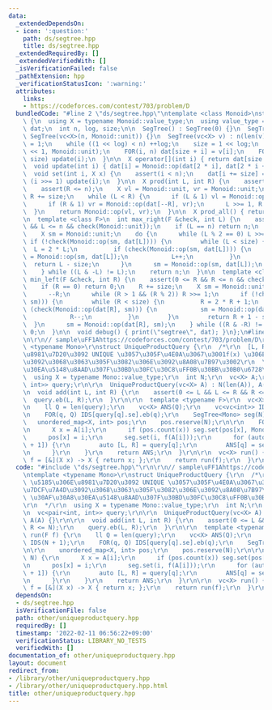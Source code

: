 ```yaml
---
data:
  _extendedDependsOn:
  - icon: ':question:'
    path: ds/segtree.hpp
    title: ds/segtree.hpp
  _extendedRequiredBy: []
  _extendedVerifiedWith: []
  _isVerificationFailed: false
  _pathExtension: hpp
  _verificationStatusIcon: ':warning:'
  attributes:
    links:
    - https://codeforces.com/contest/703/problem/D
  bundledCode: "#line 2 \"ds/segtree.hpp\"\ntemplate <class Monoid>\nstruct SegTree\
    \ {\n  using X = typename Monoid::value_type;\n  using value_type = X;\n  vc<X>\
    \ dat;\n  int n, log, size;\n\n  SegTree() : SegTree(0) {}\n  SegTree(int n) :\
    \ SegTree(vc<X>(n, Monoid::unit)) {}\n  SegTree(vc<X> v) : n(len(v)) {\n    log\
    \ = 1;\n    while ((1 << log) < n) ++log;\n    size = 1 << log;\n    dat.assign(size\
    \ << 1, Monoid::unit);\n    FOR(i, n) dat[size + i] = v[i];\n    FOR3_R(i, 1,\
    \ size) update(i);\n  }\n\n  X operator[](int i) { return dat[size + i]; }\n\n\
    \  void update(int i) { dat[i] = Monoid::op(dat[2 * i], dat[2 * i + 1]); }\n\n\
    \  void set(int i, X x) {\n    assert(i < n);\n    dat[i += size] = x;\n    while\
    \ (i >>= 1) update(i);\n  }\n\n  X prod(int L, int R) {\n    assert(L <= R);\n\
    \    assert(R <= n);\n    X vl = Monoid::unit, vr = Monoid::unit;\n    L += size,\
    \ R += size;\n    while (L < R) {\n      if (L & 1) vl = Monoid::op(vl, dat[L++]);\n\
    \      if (R & 1) vr = Monoid::op(dat[--R], vr);\n      L >>= 1, R >>= 1;\n  \
    \  }\n    return Monoid::op(vl, vr);\n  }\n\n  X prod_all() { return dat[1];}\n\
    \n  template <class F>\n  int max_right(F &check, int L) {\n    assert(0 <= L\
    \ && L <= n && check(Monoid::unit));\n    if (L == n) return n;\n    L += size;\n\
    \    X sm = Monoid::unit;\n    do {\n      while (L % 2 == 0) L >>= 1;\n     \
    \ if (!check(Monoid::op(sm, dat[L]))) {\n        while (L < size) {\n        \
    \  L = 2 * L;\n          if (check(Monoid::op(sm, dat[L]))) {\n            sm\
    \ = Monoid::op(sm, dat[L]);\n            L++;\n          }\n        }\n      \
    \  return L - size;\n      }\n      sm = Monoid::op(sm, dat[L]);\n      L++;\n\
    \    } while ((L & -L) != L);\n    return n;\n  }\n\n  template <class F>\n  int\
    \ min_left(F &check, int R) {\n    assert(0 <= R && R <= n && check(Monoid::unit));\n\
    \    if (R == 0) return 0;\n    R += size;\n    X sm = Monoid::unit;\n    do {\n\
    \      --R;\n      while (R > 1 && (R % 2)) R >>= 1;\n      if (!check(Monoid::op(dat[R],\
    \ sm))) {\n        while (R < size) {\n          R = 2 * R + 1;\n          if\
    \ (check(Monoid::op(dat[R], sm))) {\n            sm = Monoid::op(dat[R], sm);\n\
    \            R--;\n          }\n        }\n        return R + 1 - size;\n    \
    \  }\n      sm = Monoid::op(dat[R], sm);\n    } while ((R & -R) != R);\n    return\
    \ 0;\n  }\n\n  void debug() { print(\"segtree\", dat); }\n};\n#line 2 \"other/uniqueproductquery.hpp\"\
    \n\r\n// sample\uFF1Ahttps://codeforces.com/contest/703/problem/D\r\ntemplate\
    \ <typename Mono>\r\nstruct UniqueProductQuery {\r\n  /*\r\n  [L, R) \u5185\u306E\
    \u8981\u7D20\u3092 UNIQUE \u3057\u305F\u4E0A\u3067\u3001f(x) \u306E\u7DCF\u7A4D\
    \u3092\u3068\u3063\u305F\u3082\u306E\u3092\u8A08\u7B97\u3002\r\n  \u30AF\u30A8\
    \u30EA\u5148\u8AAD\u307F\u30BD\u30FC\u30C8\uFF0B\u30BB\u30B0\u6728\r\n  */\r\n\
    \  using X = typename Mono::value_type;\r\n  int N;\r\n  vc<X> A;\r\n  vc<pair<int,\
    \ int>> query;\r\n\r\n  UniqueProductQuery(vc<X> A) : N(len(A)), A(A) {}\r\n\r\
    \n  void add(int L, int R) {\r\n    assert(0 <= L && L <= R && R <= N);\r\n  \
    \  query.eb(L, R);\r\n  }\r\n\r\n  template <typename F>\r\n  vc<X> run(F f) {\r\
    \n    ll Q = len(query);\r\n    vc<X> ANS(Q);\r\n    vc<vc<int>> IDS(N + 1);\r\
    \n    FOR(q, Q) IDS[query[q].se].eb(q);\r\n    SegTree<Mono> seg(N);\r\n\r\n \
    \   unordered_map<X, int> pos;\r\n    pos.reserve(N);\r\n\r\n    FOR(i, N) {\r\
    \n      X x = A[i];\r\n      if (pos.count(x)) seg.set(pos[x], Mono::unit);\r\n\
    \      pos[x] = i;\r\n      seg.set(i, f(A[i]));\r\n      for (auto&& q: IDS[i\
    \ + 1]) {\r\n        auto [L, R] = query[q];\r\n        ANS[q] = seg.prod(L, R);\r\
    \n      }\r\n    }\r\n    return ANS;\r\n  }\r\n\r\n  vc<X> run() {\r\n    auto\
    \ f = [&](X x) -> X { return x; };\r\n    return run(f);\r\n  }\r\n};\n"
  code: "#include \"ds/segtree.hpp\"\r\n\r\n// sample\uFF1Ahttps://codeforces.com/contest/703/problem/D\r\
    \ntemplate <typename Mono>\r\nstruct UniqueProductQuery {\r\n  /*\r\n  [L, R)\
    \ \u5185\u306E\u8981\u7D20\u3092 UNIQUE \u3057\u305F\u4E0A\u3067\u3001f(x) \u306E\
    \u7DCF\u7A4D\u3092\u3068\u3063\u305F\u3082\u306E\u3092\u8A08\u7B97\u3002\r\n \
    \ \u30AF\u30A8\u30EA\u5148\u8AAD\u307F\u30BD\u30FC\u30C8\uFF0B\u30BB\u30B0\u6728\
    \r\n  */\r\n  using X = typename Mono::value_type;\r\n  int N;\r\n  vc<X> A;\r\
    \n  vc<pair<int, int>> query;\r\n\r\n  UniqueProductQuery(vc<X> A) : N(len(A)),\
    \ A(A) {}\r\n\r\n  void add(int L, int R) {\r\n    assert(0 <= L && L <= R &&\
    \ R <= N);\r\n    query.eb(L, R);\r\n  }\r\n\r\n  template <typename F>\r\n  vc<X>\
    \ run(F f) {\r\n    ll Q = len(query);\r\n    vc<X> ANS(Q);\r\n    vc<vc<int>>\
    \ IDS(N + 1);\r\n    FOR(q, Q) IDS[query[q].se].eb(q);\r\n    SegTree<Mono> seg(N);\r\
    \n\r\n    unordered_map<X, int> pos;\r\n    pos.reserve(N);\r\n\r\n    FOR(i,\
    \ N) {\r\n      X x = A[i];\r\n      if (pos.count(x)) seg.set(pos[x], Mono::unit);\r\
    \n      pos[x] = i;\r\n      seg.set(i, f(A[i]));\r\n      for (auto&& q: IDS[i\
    \ + 1]) {\r\n        auto [L, R] = query[q];\r\n        ANS[q] = seg.prod(L, R);\r\
    \n      }\r\n    }\r\n    return ANS;\r\n  }\r\n\r\n  vc<X> run() {\r\n    auto\
    \ f = [&](X x) -> X { return x; };\r\n    return run(f);\r\n  }\r\n};"
  dependsOn:
  - ds/segtree.hpp
  isVerificationFile: false
  path: other/uniqueproductquery.hpp
  requiredBy: []
  timestamp: '2022-02-11 06:56:22+09:00'
  verificationStatus: LIBRARY_NO_TESTS
  verifiedWith: []
documentation_of: other/uniqueproductquery.hpp
layout: document
redirect_from:
- /library/other/uniqueproductquery.hpp
- /library/other/uniqueproductquery.hpp.html
title: other/uniqueproductquery.hpp
---
```

